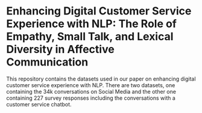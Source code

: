 # Enhancing Digital Customer Service Experience with NLP: The Role of Empathy, Small Talk, and Lexical Diversity in Affective Communication

This repository contains the datasets used in our paper on enhancing digital customer service experience with NLP. There are two datasets, one containing the 34k conversations on Social Media and the other one containing 227 survey responses including the conversations with a customer service chatbot.
